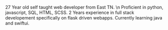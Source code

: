 27 Year old self taught web developer from East TN. \n
Proficient in python, javascript, SQL, HTML, SCSS.
2 Years experience in full stack developement specifically on flask driven webapps.
Currently learning java and swiftui.


<!---
Spencer1119/Spencer1119 is a ✨ special ✨ repository because its `README.md` (this file) appears on your GitHub profile.
You can click the Preview link to take a look at your changes.
--->
